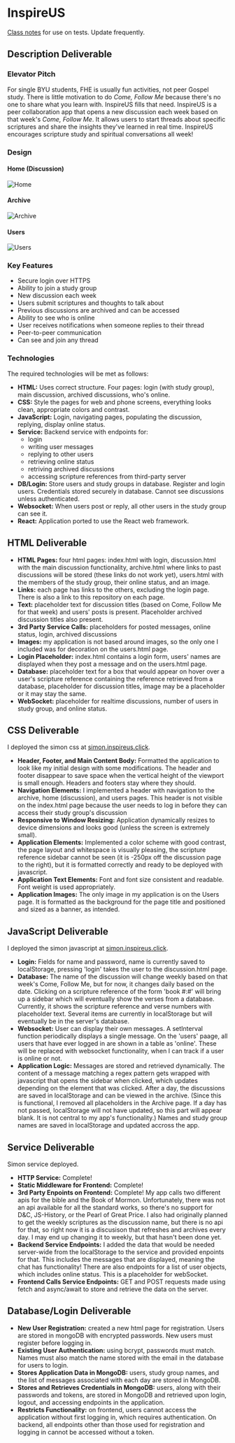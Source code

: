 # InspireUS

[Class notes](/notes.md) for use on tests. Update frequently.

## Description Deliverable

### Elevator Pitch

For single BYU students, FHE is usually fun activities, not peer Gospel study. There is little motivation to do _Come, Follow Me_ because there's no one to share what you learn with. InspireUS fills that need. InspireUS is a peer collaboration app that opens a new discussion each week based on that week's _Come, Follow Me_. It allows users to start threads about specific scriptures and share the insights they've learned in real time. InspireUS encourages scripture study and spiritual conversations all week!

### Design

#### Home (Discussion)

![Home](startup/InspireUS_Home.jpg)

#### Archive

![Archive](startup/InspireUS_Archive.jpg)

#### Users

![Users](startup/InspireUS_Users.jpg)

### Key Features
- Secure login over HTTPS
- Ability to join a study group
- New discussion each week
- Users submit scriptures and thoughts to talk about
- Previous discussions are archived and can be accessed
- Ability to see who is online
- User receives notifications when someone replies to their thread
- Peer-to-peer communication
- Can see and join any thread

### Technologies

The required technologies will be met as follows:

- **HTML:** Uses correct structure. Four pages: login (with study group), main discussion, archived discussions, who's online.
- **CSS:** Style the pages for web and phone screens, everything looks clean, appropriate colors and contrast.
- **JavaScript:** Login, navigating pages, populating the discussion, replying, display online status.
- **Service:** Backend service with endpoints for:
  - login
  - writing user messages
  - replying to other users
  - retrieving online status
  - retriving archived discussions
  - accessing scripture references from third-party server
- **DB/Login:** Store users and study groups in database. Register and login users. Credentials stored securely in database. Cannot see discussions unless authenticated.
- **Websocket:** When users post or reply, all other users in the study group can see it.
- **React:** Application ported to use the React web framework.

## HTML Deliverable
- **HTML Pages:** four html pages: index.html with login, discussion.html with the main discussion functionality, archive.html where links to past discussions will be stored (these links do not work yet), users.html with the members of the study group, their online status, and an image.
- **Links:** each page has links to the others, excluding the login page. There is also a link to this repository on each page.
- **Text:** placeholder text for discussion titles (based on Come, Follow Me for that week) and users' posts is present. Placeholder archived discussion titles also present.
- **3rd Party Service Calls:** placeholders for posted messages, online status, login, archived discussions
- **Images:** my application is not based around images, so the only one I included was for decoration on the users.html page.
- **Login Placeholder:** index.html contains a login form, users' names are displayed when they post a message and on the users.html page.
- **Database:** placeholder text for a box that would appear on hover over a user's scripture reference containing the reference retrieved from a database, placeholder for discussion titles, image may be a placeholder or it may stay the same.
- **WebSocket:** placeholder for realtime discussions, number of users in study group, and online status.

## CSS Deliverable

I deployed the simon css at [simon.inspireus.click](https://simon.inspireus.click).

- **Header, Footer, and Main Content Body:** Formatted the application to look like my initial design with some modifications. The header and footer disappear to save space when the vertical height of the viewport is small enough. Headers and footers stay where they should.
- **Navigation Elements:** I implemented a header with navigation to the archive, home (discussion), and users pages. This header is not visible on the index.html page because the user needs to log in before they can access their study group's discussion
- **Responsive to Window Resizing:** Application dynamically resizes to device dimensions and looks good (unless the screen is extremely small).
- **Application Elements:** Implemented a color scheme with good contrast, the page layout and whitespace is visually pleasing, the scripture reference sidebar cannot be seen (it is -250px off the discussion page to the right), but it is formatted correctly and ready to be deployed with javascript.
- **Application Text Elements:** Font and font size consistent and readable. Font weight is used appropriately.
- **Application Images:** The only image in my application is on the Users page. It is formatted as the background for the page title and positioned and sized as a banner, as intended.

## JavaScript Deliverable

I deployed the simon javascript at [simon.inspireus.click](https://simon.inspireus.click).

- **Login:** Fields for name and password, name is currently saved to localStorage, pressing 'login' takes the user to the discussion.html page.
- **Database:** The name of the discussion will change weekly based on that week's Come, Follow Me, but for now, it changes daily based on the date. Clicking on a scripture reference of the form 'book #:#' will bring up a sidebar which will eventually show the verses from a database. Currently, it shows the scripture reference and verse numbers with placeholder text. Several items are currently in localStorage but will eventually be in the server's database.
- **Websocket:** User can display their own messages. A setInterval function periodically displays a single message. On the 'users' paage, all users that have ever logged in are shown in a table as 'online'. These will be replaced with websocket functionality, when I can track if a user is online or not. 
- **Application Logic:** Messages are stored and retrieved dynamically. The content of a message matching a regex pattern gets wrapped with javascript that opens the sidebar when clicked, which updates depending on the element that was clicked. After a day, the discussions are saved in localStorage and can be viewed in the archive. (Since this is functional, I removed all placeholders in the Archive page. If a day has not passed, localStorage will not have updated, so this part will appear blank. It is not central to my app's functionality.) Names and study group names are saved in localStorage and updated accross the app.

## Service Deliverable

Simon service deployed.

- **HTTP Service:** Complete!
- **Static Middleware for Frontend:** Complete!
- **3rd Party Enpoints on Frontend:** Complete! My app calls two different apis for the bible and the Book of Mormon. Unfortunately, there was not an api available for all the standard works, so there's no support for D&C, JS-History, or the Pearl of Great Price. I also had originally planned to get the weekly scriptures as the discussion name, but there is no api for that, so right now it is a discusison that refreshes and archives every day. I may end up changing it to weekly, but that hasn't been done yet.
- **Backend Service Endpoints:** I added the data that would be needed server-wide from the localStorage to the service and provided enpoints for that. This includes the messages that are displayed, meaning the chat has functionality! There are also endpoints for a list of user objects, which includes online status. This is a placeholder for webSocket.
- **Frontend Calls Service Endpoints:** GET and POST requests made using fetch and async/await to store and retrieve the data on the server.

## Database/Login Deliverable

- **New User Registration:** created a new html page for registration. Users are stored in mongoDB with encrypted passwords. New users must register before logging in.
- **Existing User Authentication:** using bcrypt, passwords must match. Names must also match the name stored with the email in the database for users to login.
- **Stores Application Data in MongoDB:** users, study group names, and the list of messages associated with each day are stored in MongoDB.
- **Stores and Retrieves Credentials in MongoDB:** users, along with their passwords and tokens, are stored in MongoDB and retrieved upon login, logout, and accessing endpoints in the application.
- **Restricts Functionality:** on frontend, users cannot access the application without first logging in, which requires authentication. On backend, all endpoints other than those used for registration and logging in cannot be accessed without a token. 

